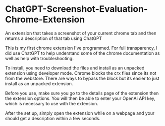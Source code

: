 # ChatGPT-Screenshot-Evaluation-Chrome-Extension
An extension that takes a screenshot of your current chrome tab and then returns a description of that tab using ChatGPT

This is my first chrome extension I've programmed. For full transparency, I did use ChatGPT to help understand some of the chrome documentation as well as help with troubleshooting. 

To install, you need to download the files and install as an unpacked extension using developer mode. Chrome blocks the crx files since its not from the webstore. There are ways to bypass the block but its easier to just install as an unpacked extension.

Before you use, make sure you go to the details page of the extension then the extension options. You will then be able to enter your OpenAi API key, which is necessary to use with the extension. 

After the set up, simply open the extension while on a webpage and your should get a description within a few seconds. 

